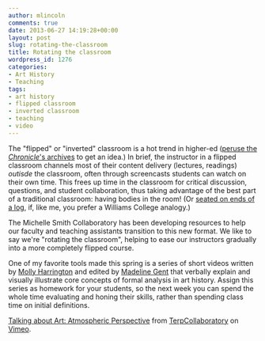 ```yaml
---
author: mlincoln
comments: true
date: 2013-06-27 14:19:28+00:00
layout: post
slug: rotating-the-classroom
title: Rotating the classroom
wordpress_id: 1276
categories:
- Art History
- Teaching
tags:
- art history
- flipped classroom
- inverted classroom
- teaching
- video
---
```


The "flipped" or "inverted" classroom is a hot trend in higher-ed ([peruse the *Chronicle*'s archives](http://chronicle.com/search/?search_siteId=5&contextId=&action=rem&searchQueryString=flipped) to get an idea.) In brief, the instructor in a flipped classroom channels most of their content delivery (lectures, readings) *outisde* the classroom, often through screencasts students can watch on their own time. This frees up time in the classroom for critical discussion, questions, and student collaboration, thus taking advantage of the best part of a traditional classroom: having bodies in the room! (Or [seated on ends of a log](http://archives.williams.edu/williamshistory/greylock/mhopkins.php), if, like me, you prefer a Williams College analogy.)





The Michelle Smith Collaboratory has been developing resources to help our faculty and teaching assistants transition to this new format. We like to say we're "rotating the classroom", helping to ease our instructors gradually into a more completely  flipped course.





One of my favorite tools made this spring is a series of short videos written by [Molly Harrington](http://arthistory.umd.edu/graduate-students/Molly%20Harrington) and edited by [Madeline Gent](http://arthistory.umd.edu/graduate-students/Madeline%20Gent) that verbally explain and visually illustrate core concepts of formal analysis in art history. Assign this series as homework for your students, so the next week you can spend the whole time evaluating and honing their skills, rather than spending class time on initial definitions.



[Talking about Art: Atmospheric Perspective](http://vimeo.com/69115726) from [TerpCollaboratory](http://vimeo.com/terpcollaboratory) on [Vimeo](http://vimeo.com).
